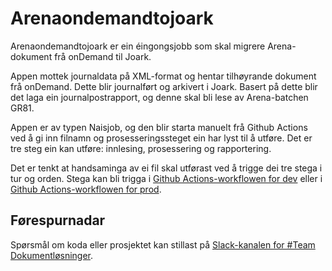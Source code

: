 # Arenaondemandtojoark
Arenaondemandtojoark er ein éingongsjobb som skal migrere Arena-dokument frå onDemand til Joark.

Appen mottek journaldata på XML-format og hentar tilhøyrande dokument frå onDemand. Dette blir journalført og arkivert i Joark.
Basert på dette blir det laga ein journalpostrapport, og denne skal bli lese av Arena-batchen GR81.

Appen er av typen Naisjob, og den blir starta manuelt frå Github Actions ved å gi inn filnamn og prosesseringssteget
ein har lyst til å utføre. Det er tre steg ein kan utføre: innlesing, prosessering og rapportering. 

Det er tenkt at handsaminga av ei fil skal utførast ved å trigge dei tre stega i tur og orden. Stega kan bli trigga 
i [Github Actions-workflowen for dev](https://github.com/navikt/arenaondemandtojoark/actions/workflows/run-operation-dev.yml) eller
i [Github Actions-workflowen for prod](https://github.com/navikt/arenaondemandtojoark/actions/workflows/run-operation-prod.yml).

## Førespurnadar
Spørsmål om koda eller prosjektet kan stillast på [Slack-kanalen for \#Team  Dokumentløsninger](https://nav-it.slack.com/archives/C6W9E5GPJ).
